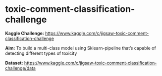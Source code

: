 # toxic-comment-classification-challenge

**Kaggle Challenge:** 
https://www.kaggle.com/c/jigsaw-toxic-comment-classification-challenge

**Aim:**
To build a multi-class model using Sklearn-pipeline that’s capable of detecting different types of toxicity 

**Dataset:**
https://www.kaggle.com/c/jigsaw-toxic-comment-classification-challenge/data
